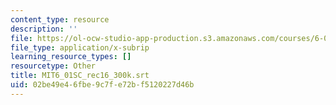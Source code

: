 ```yaml
---
content_type: resource
description: ''
file: https://ol-ocw-studio-app-production.s3.amazonaws.com/courses/6-01sc-introduction-to-electrical-engineering-and-computer-science-i-spring-2011/02be49e46fbe9c7fe72bf5120227d46b_MIT6_01SC_rec16_300k.srt
file_type: application/x-subrip
learning_resource_types: []
resourcetype: Other
title: MIT6_01SC_rec16_300k.srt
uid: 02be49e4-6fbe-9c7f-e72b-f5120227d46b
---
```

